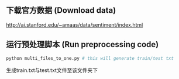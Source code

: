 ## 下载官方数据 (Download data)

http://ai.stanford.edu/~amaas/data/sentiment/index.html

## 运行预处理脚本 (Run preprocessing code)

```python
python multi_files_to_one.py # this will generate train/test txt
```
生成train.txt与test.txt文件至该文件夹下
